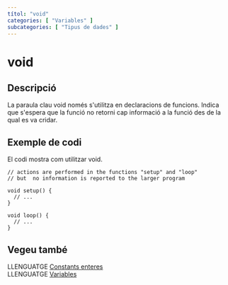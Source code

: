 ```yaml
---
títol: "void"
categories: [ "Variables" ]
subcategories: [ "Tipus de dades" ]
---
```


# void

## Descripció

La paraula clau void només s'utilitza en declaracions de funcions. Indica que s'espera que la funció no retorni cap informació a la funció des de la qual es va cridar.

## Exemple de codi

El codi mostra com utilitzar void.

```
// actions are performed in the functions "setup" and "loop"
// but  no information is reported to the larger program

void setup() {
  // ...
}

void loop() {
  // ...
}
```

## Vegeu també

LLENGUATGE [Constants enteres](../Constants/constants-enteres.md)  
LLENGUATGE [Variables](../../Variables.md)
